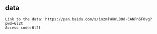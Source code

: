 


## data
``` 
Link to the data: https://pan.baidu.com/s/1nzmlWXWL8Od-CANPnSF0vg?pwd=6l2t 
Access code:6l2t
```
